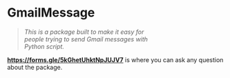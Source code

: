 # **GmailMessage**

> _This is a package built to make it easy for  
people trying to send Gmail messages with  
Python script._

**https://forms.gle/5kGhetUhktNpJUJV7** is where you can ask any question about the package.
